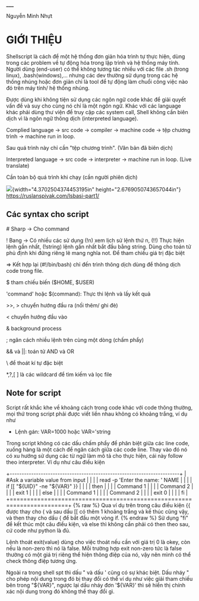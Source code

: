 **\_\_\_**

Nguyễn Minh Nhựt

# GIỚI THIỆU

Shellscript là cách để một hệ thống đơn giản hóa trình tự thực hiện,
dùng trong các problem về tự động hóa trong lập trình và hệ thống máy
tính. Người dùng (end-user) có thể không tương tác nhiều với các file
.sh (trong linux), .bash(windows),\... nhưng các dev thường sử dụng
trong các hệ thống nhúng hoặc đơn giản chỉ là tool để tự động làm chuổi
công việc nào đó trên máy tính/ hệ thống nhúng.

Được dùng khi không tiện sử dụng các ngôn ngữ code khác để giải quyết
vấn đề và suy cho cùng nó chỉ là một ngôn ngữ. Khác với các language
khác phải dùng thư viện để truy cập các system call, Shell không cần
biên dịch vì là ngôn ngữ thông dịch (interpreted language).

Complied language -\> src code -\> compiler -\> machine code -\> tệp
chương trình -\> machine run in loop.

Sau quá trình này chỉ cần "tệp chương trình". (Văn bản đã biên dịch)

Interpreted language -\> src code -\> interpreter -\> machine run in
loop. (Live translate)

Cần toàn bộ quá trình khi chạy (cần người phiên dịch)

![](media/interpreter_compiler.png){width="4.3702504374453195in"
height="2.6769050743657044in"}
https://ruslanspivak.com/lsbasi-part1/

## Các syntax cho script

\# Sharp -\> Cho command

! Bang -\> Có nhiều các sử dụng (!n) xem lịch sử lệnh thứ n, (!!) Thực
hiện lệnh gần nhất, (!string) lệnh gần nhất bắt đầu bằng string. Dùng
cho toán tử phủ định khi đứng riêng lẽ mang nghĩa not. Để tham chiếu giá
trị đặc biệt

=\> Kết hợp lại (#!/bin/bash) chỉ đến trình thông dịch dùng để thông
dịch code trong file.

\$ tham chiếu biến (\$HOME, \$USER)

'command' hoặc \$(command): Thực thi lệnh và lấy kết quả

\>\>, \> chuyển hướng đầu ra (nối thêm/ ghi đè)

\< chuyển hướng đầu vào

& background process

; ngăn cách nhiều lệnh trên cùng một dòng (chấm phẩy)

&& và \|\|: toán tử AND và OR

\\ để thoát kí tự đặc biệt

\*,?,\[ \] là các wildcard để tìm kiếm và lọc file

## Note for script

Script rất khắc khe về khoảng cách trong code khác với code thông
thường, mọi thứ trong script phải được viết liền nhau không có khoảng
trắng, ví dụ như

- Lệnh gán: VAR=1000 hoặc VAR='string

Trong script không có các dấu chấm phẩy để phân biệt giữa các line code,
xuống hàng là một cách để ngăn cách giữa các code line. Thay vào đó nó
có xu hướng sử dụng các từ ngữ làm mô tả cho thực hiện, cái này follow
theo interpreter. Ví dụ như câu điều kiện

+-----------------------------------------------------------------------+
| #Ask a variable value from input                                      |
|                                                                       |
| read -p 'Enter the name: ' NAME                                       |
|                                                                       |
| if \[\[ "\${UID}" -ne "\${VAR}" }}                                    |
|                                                                       |
| then                                                                  |
|                                                                       |
| Command 1                                                             |
|                                                                       |
| Command 2                                                             |
|                                                                       |
| exit 1                                                                |
|                                                                       |
| else                                                                  |
|                                                                       |
| Command 1                                                             |
|                                                                       |
| Command 2                                                             |
|                                                                       |
| exit 0                                                                |
|                                                                       |
| fi                                                                    |
+=======================================================================+
{% raw %}
Qua ví dụ trên trong câu điều kiện {{ được thay cho ( và sau dấu \[\[ có
thêm 1 khoảng trắng và kế thúc cũng vậy, và then thay cho dấu { để bắt
đầu một vòng if.
{% endraw %}
Sử dụng "fi" để kết thúc một câu điều kiện, và else thì không cần phải
có then theo sau, cứ code như python là đủ.

Lệnh thoát exit(value) dùng cho việc thoát nếu cần với giá trị 0 là
okey, còn nếu là non-zero thì nó là false. Mỗi trường hợp exit non-zero
tức là false thường có một giá trị riêng thể hiện thông điệp của nó, vậy
nên mình có thể check thông điệp tương ứng.

Ngoài ra trong shell spt thì dấu " và dấu ' cũng có sự khác biệt. Dấu
nháy " cho phép nội dung trong đó bị thay đổi có thể ví dụ như việc giải
tham chiếu bên trong "\${VAR}", ngược lại dấu nháy đơn '\${VAR}' thì sẽ
hiển thị chính xác nội dung trong đó không thể thay đổi gì.

